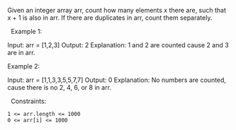 Given an integer array arr, count how many elements x there are, such that x + 1 is also in arr. If there are duplicates in arr, count them separately.

 
Example 1:

Input: arr = [1,2,3]
Output: 2
Explanation: 1 and 2 are counted cause 2 and 3 are in arr.


Example 2:

Input: arr = [1,1,3,3,5,5,7,7]
Output: 0
Explanation: No numbers are counted, cause there is no 2, 4, 6, or 8 in arr.


 
Constraints:


	1 <= arr.length <= 1000
	0 <= arr[i] <= 1000

